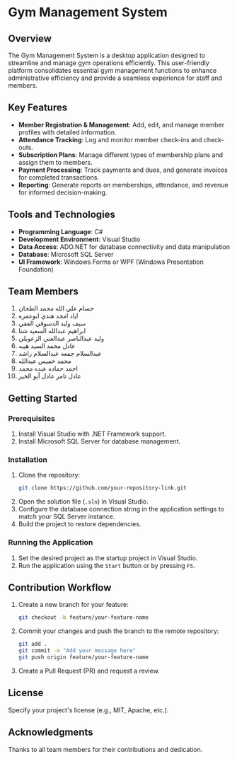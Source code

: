

# Gym Management System

## Overview
The Gym Management System is a desktop application designed to streamline and manage gym operations efficiently. This user-friendly platform consolidates essential gym management functions to enhance administrative efficiency and provide a seamless experience for staff and members.

## Key Features
- **Member Registration & Management**: Add, edit, and manage member profiles with detailed information.
- **Attendance Tracking**: Log and monitor member check-ins and check-outs.
- **Subscription Plans**: Manage different types of membership plans and assign them to members.
- **Payment Processing**: Track payments and dues, and generate invoices for completed transactions.
- **Reporting**: Generate reports on memberships, attendance, and revenue for informed decision-making.

## Tools and Technologies
- **Programming Language**: C#
- **Development Environment**: Visual Studio
- **Data Access**: ADO.NET for database connectivity and data manipulation
- **Database**: Microsoft SQL Server
- **UI Framework**: Windows Forms or WPF (Windows Presentation Foundation)

## Team Members
1. حسام علي الله محمد الطحان
2. اياد امجد هندي ابوعمره
3. سيف وليد الدسوقي الفقي
4. ابراهيم عبدالله السعيد شتا
5. وليد عبدالناصر عبدالغني الزعويلي
6. عادل محمد السيد هيبه
7. عبدالسلام جمعه عبدالسلام راشد
8. محمد خميس عبدالله
9. احمد حماده عبده محمد
10. عادل تامر عادل أبو الخير

## Getting Started
### Prerequisites
1. Install Visual Studio with .NET Framework support.
2. Install Microsoft SQL Server for database management.

### Installation
1. Clone the repository:
   ```bash
   git clone https://github.com/your-repository-link.git
   ```
2. Open the solution file (`.sln`) in Visual Studio.
3. Configure the database connection string in the application settings to match your SQL Server instance.
4. Build the project to restore dependencies.

### Running the Application
1. Set the desired project as the startup project in Visual Studio.
2. Run the application using the `Start` button or by pressing `F5`.

## Contribution Workflow
1. Create a new branch for your feature:
   ```bash
   git checkout -b feature/your-feature-name
   ```
2. Commit your changes and push the branch to the remote repository:
   ```bash
   git add .
   git commit -m "Add your message here"
   git push origin feature/your-feature-name
   ```
3. Create a Pull Request (PR) and request a review.

## License
Specify your project's license (e.g., MIT, Apache, etc.).

## Acknowledgments
Thanks to all team members for their contributions and dedication.


